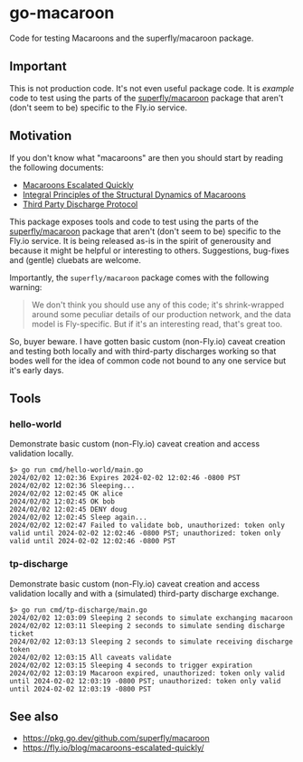 # go-macaroon

Code for testing Macaroons and the superfly/macaroon package.

## Important

This is not production code. It's not even useful package code. It is _example_ code to test using the parts of the [superfly/macaroon](https://pkg.go.dev/github.com/superfly/macaroon) package that aren't (don't seem to be) specific to the Fly.io service.

## Motivation

If you don't know what "macaroons" are then you should start by reading the following documents:

* [Macaroons Escalated Quickly](https://fly.io/blog/macaroons-escalated-quickly/)
* [Integral Principles of the Structural Dynamics of Macaroons](https://github.com/superfly/macaroon/blob/main/macaroon-thought.md)
* [Third Party Discharge Protocol](https://github.com/superfly/macaroon/tree/main/tp)

This package exposes tools and code to test using the parts of the [superfly/macaroon](https://pkg.go.dev/github.com/superfly/macaroon) package that aren't (don't seem to be) specific to the Fly.io service. It is being released as-is in the spirit of generousity and because it might be helpful or interesting to others. Suggestions, bug-fixes and (gentle) cluebats are welcome.

Importantly, the `superfly/macaroon` package comes with the following warning:

> We don't think you should use any of this code; it's shrink-wrapped around some peculiar details of our production network, and the data model is Fly-specific. But if it's an interesting read, that's great too.

So, buyer beware. I have gotten basic custom (non-Fly.io) caveat creation and testing both locally and with third-party discharges working so that bodes well for the idea of common code not bound to any one service but it's early days.

## Tools

### hello-world

Demonstrate basic custom (non-Fly.io) caveat creation and access validation locally.

```
$> go run cmd/hello-world/main.go 
2024/02/02 12:02:36 Expires 2024-02-02 12:02:46 -0800 PST
2024/02/02 12:02:36 Sleeping...
2024/02/02 12:02:45 OK alice
2024/02/02 12:02:45 OK bob
2024/02/02 12:02:45 DENY doug
2024/02/02 12:02:45 Sleep again...
2024/02/02 12:02:47 Failed to validate bob, unauthorized: token only valid until 2024-02-02 12:02:46 -0800 PST; unauthorized: token only valid until 2024-02-02 12:02:46 -0800 PST
```

### tp-discharge

Demonstrate basic custom (non-Fly.io) caveat creation and access validation locally and with a (simulated) third-party discharge exchange.

```
$> go run cmd/tp-discharge/main.go 
2024/02/02 12:03:09 Sleeping 2 seconds to simulate exchanging macaroon
2024/02/02 12:03:11 Sleeping 2 seconds to simulate sending discharge ticket
2024/02/02 12:03:13 Sleeping 2 seconds to simulate receiving discharge token
2024/02/02 12:03:15 All caveats validate
2024/02/02 12:03:15 Sleeping 4 seconds to trigger expiration
2024/02/02 12:03:19 Macaroon expired, unauthorized: token only valid until 2024-02-02 12:03:19 -0800 PST; unauthorized: token only valid until 2024-02-02 12:03:19 -0800 PST
```

## See also

* https://pkg.go.dev/github.com/superfly/macaroon
* https://fly.io/blog/macaroons-escalated-quickly/